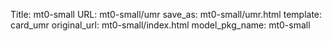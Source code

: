 Title: mt0-small
URL: mt0-small/umr
save_as: mt0-small/umr.html
template: card_umr
original_url: mt0-small/index.html
model_pkg_name: mt0-small


